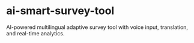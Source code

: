 # ai-smart-survey-tool
AI-powered multilingual adaptive survey tool with voice input, translation, and real-time analytics.
